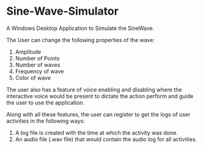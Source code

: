 # Sine-Wave-Simulator
A Windows Desktop Application to Simulate the SineWave.

The User can change the following properties of the wave:
  1. Amplitude
  2. Number of Points
  3. Number of waves
  4. Frequency of wave
  5. Color of wave

The user also has a feature of voice enabling and disabling where the interactive voice would be present to dictate the action perform and guide the user to use the application.

Along with all these features, the user can register to get the logs of user activities in the following ways:
  1. A log file is created with the time at which the activity was done.
  2. An audio file (.wav file) that would contain the audio log for all activities.
